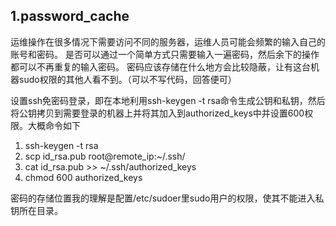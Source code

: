 ## 1.password_cache ##


运维操作在很多情况下需要访问不同的服务器，运维人员可能会频繁的输入自己的账号和密码。
是否可以通过一个简单方式只需要输入一遍密码，然后余下的操作都可以不再重复的输入密码。
密码应该存储在什么地方会比较隐蔽，让有这台机器sudo权限的其他人看不到。（可以不写代码，回答便可）

设置ssh免密码登录，即在本地利用ssh-keygen -t rsa命令生成公钥和私钥，然后将公钥拷贝到需要登录的机器上并将其加入到authorized_keys中并设置600权限。大概命令如下
1. ssh-keygen -t rsa
2. scp id_rsa.pub root@remote_ip:~/.ssh/
3. cat id_rsa.pub >> ~/.ssh/authorized_keys
4. chmod 600 authorized_keys

密码的存储位置我的理解是配置/etc/sudoer里sudo用户的权限，使其不能进入私钥所在目录。